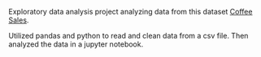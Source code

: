 Exploratory data analysis project analyzing data from this dataset [Coffee Sales](https://www.kaggle.com/datasets/ihelon/coffee-sales). 

Utilized pandas and python to read and clean data from a csv file. Then analyzed the data in a jupyter notebook.
